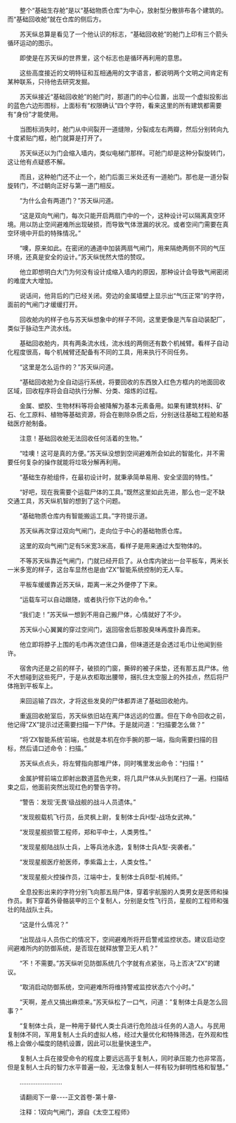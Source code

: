 <div class="read-content j_readContent" id="">
                <p>　　整个“基础生存舱”是以“基础物质仓库”为中心，放射型分散排布各个建筑的。而“基础回收舱”就在仓库的侧后方。<p>　　苏天纵总算是看见了一个他认识的标志，“基础回收舱”的舱门上印有三个箭头循环运动的图示。<p>　　即使是在苏天纵的世界里，这个标志也是循环再利用的意思。<p>　　这些高度接近的文明特征和互相通用的文字语言，都说明两个文明之间肯定有某种联系，只待他去研究发掘。<p>　　苏天纵接近“基础回收舱”的舱门时，那道门的中心位置，出现一个虚拟投影出的蓝色六边形图标，上面标有“权限确认”四个字符，看来这里的所有建筑都需要有“身份”才能使用。<p>　　当图标消失时，舱门从中间裂开一道缝隙，分裂成左右两瓣，然后分别转向九十度紧贴门框，舱门就算是打开了。<p>　　苏天纵还以为门会缩入墙内，类似电梯门那样。可舱门却是这种分裂旋转门，这让他有点疑惑不解。<p>　　而且，这种舱门还不止一个，舱门后面三米处还有一道舱门。那也是一道分裂旋转门，不过朝向正好与第一道门相反。<p>　　“为什么会有两道门？”苏天纵问道。<p>　　“这是双向气闸门，每次只能开启两扇门中的一个，这种设计可以隔离真空环境。用以防止空间避难所出现破损，而导致气体泄漏的状况。或者空间门需要在真空环境中开启的特殊情况。”<p>　　“噢，原来如此。在密闭的通道中加装两扇气闸门，用来隔绝两侧不同的气压环境，还真是安全的设计。”苏天纵恍然大悟的赞叹。<p>　　他立即想明白大门为何没有设计成缩入墙内的原因，那种设计会导致气闸密闭的难度大大增加。<p>　　说话间，他背后的门已经关闭。旁边的金属墙壁上显示出“气压正常”的字符，面前的气闸门才缓缓打开。<p>　　回收舱内的样子也与苏天纵想象中的样子不同，这里更像是汽车自动装配厂，类似于脉动生产流水线。<p>　　基础回收舱内，共有两条流水线，流水线的两侧还有数个机械臂。看样子自动化程度很高，每个机械臂还配备有不同的工具，用来执行不同任务。<p>　　“这里是怎么运作的？”苏天纵问道。<p>　　“基础回收舱为全自动运行系统，将要回收的东西放入红色方框内的地面回收区域，回收程序将会自动执行分解、分类、熔炼的过程。<p>　　金属、塑胶、生物材料等将会被降解为基本元素备用。如果有建筑材料、矿石、化工原料、植物等基础资源，将会在剔除杂质之后，分别送往基础工程舱和基础医疗舱制备。<p>　　注意！基础回收舱无法回收任何活着的生物。”<p>　　“哇噢！这可是真的方便。”苏天纵没想到空间避难所会如此的智能化，并不需要任何复杂的操作就能将垃圾分解再利用。<p>　　“基础生存舱组件，在最初设计时，就秉承简单易用、安全坚固的特性。”<p>　　“好吧，现在我需要个运载尸体的工具。”既然这里如此先进，那么也一定不缺交通工具，苏天纵机智的想到了这个问题。<p>　　“基础物质仓库内有智能搬运工具。”字符提示道。<p>　　苏天纵再次穿过双向气闸门，走向位于中心的基础物质仓库。<p>　　这里的双向气闸门足有5米宽3米高，看样子是用来通过大型物体的。<p>　　不等苏天纵靠近气闸门，门就已经开启了。从仓库内驶出一台平板车，两米长一米多宽的样子，这台车显然也是由“ZX”智能系统控制的无人车。<p>　　平板车缓缓靠近苏天纵，距离一米之外便停了下来。<p>　　“运载车可以自动跟随，或者执行你下达的命令。”<p>　　“我们走！”苏天纵一想到不用自己搬尸体，心情就好了不少。<p>　　苏天纵小心翼翼的穿过空间门，返回宿舍后那股臭味再度扑鼻而来。<p>　　他立即将脖子上围的毛巾再次遮住口鼻，但味道还是会透过毛巾让他闻到些许。<p>　　宿舍内还是之前的样子，破损的门窗，撕碎的被子床垫，还有那五具尸体。他不大想碰到这些死尸，于是从衣柜取出腰带，捆扎住太空服上的外挂点，然后将尸体拖到平板车上。<p>　　来回运输了四次，才将这些发臭的尸体都弄进了基础回收舱内。<p>　　重返回收舱室后，苏天纵依旧站在离尸体远远的位置。但在下命令回收之前，他记得”ZX”提示过还需要扫描一下尸体。于是就问道：“扫描要怎么做？”<p>　　“将‘ZX智能系统’前端，也就是本机在你手腕的那一端，指向需要扫描的目标，然后请口述命令：扫描。”<p>　　苏天纵点点头，将左臂指向那堆尸体，同时嘴里发出命令：“扫描！”<p>　　金属护臂前端立即射出数道蓝色光束，将几具尸体从头到尾扫了一遍。扫描结束之后，他面前突然出现红色的警告字符。<p>　　“警告：发现‘无畏’级战舰的战斗人员遗体。”<p>　　“发现舰载机飞行员，岳灵枫上尉，复制体士兵H型-战场女武神。”<p>　　“发现星舰损管工程师，郑和平中士，人类男性。”<p>　　“发现星舰陆战队士兵，上等兵池永逸，复制体士兵A型-突袭者。”<p>　　“发现星舰医疗舱医师，季紫霜上士，人类女性。”<p>　　“发现星舰火控操作员，江端中士，复制体士兵B型-机械师。”<p>　　全息投影出来的字符分别飞向那五局尸体，穿着宇航服的人类男女是医师和操作员。剩下穿着外骨骼装甲的三个复制人，分别是女性飞行员，星舰的工程师和强壮的陆战队士兵。<p>　　“这是什么情况？”<p>　　“出现战斗人员伤亡的情况下，空间避难所将开启警戒监控状态。建议启动空间避难所内的防御系统，是否现在就释放警卫无人机？”<p>　　“不！不需要。”苏天纵听见防御系统几个字就有点紧张，马上否决”ZX”的建议。<p>　　“取消启动防御系统，空间避难所将维持警戒监控状态六个小时。”<p>　　“天啊，差点又搞出麻烦来。”苏天纵松了一口气，问道：”复制体士兵是怎么回事？“<p>　　“复制体士兵，是一种用于替代人类士兵进行危险战斗任务的人造人。与民用复制体不同，军用复制人士兵的虚拟人格，经过大量优化和特殊筛选，在外观和性格上会做小幅度的随机设置，因此可以批量快速生产。<p>　　复制人士兵在接受命令的程度上要远远高于复制人，同时承压能力也非常高，但是复制人士兵的智力水平普遍一般，无法像复制人一样有较为鲜明性格和智慧。”<p>　　……………………<p>　　请翻阅下一章----正文首卷-第十章-<p>　　注释：1双向气闸门，源自《太空工程师》<p>　　<p> 
            </div>